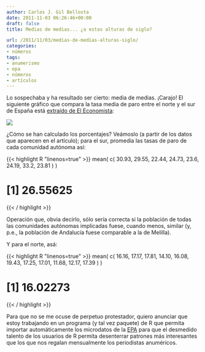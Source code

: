 ```yaml
---
author: Carlos J. Gil Bellosta
date: 2011-11-03 06:26:46+00:00
draft: false
title: Medias de medias... ¿a estas alturas de siglo?

url: /2011/11/03/medias-de-medias-alturas-siglo/
categories:
- números
tags:
- anumerismo
- epa
- números
- artículos
---
```


Lo sospechaba y ha resultado ser cierto: media de medias. ¡Carajo! El siguiente gráfico que compara la tasa media de paro entre el norte y el sur de España está [extraído de El Economista](http://www.eleconomista.es/catalunya/noticias/3488432/10/11/Andalucia-y-Cataluna-las-comunidades-donde-mas-crecio-el-paro.html):

[![](/wp-uploads/2011/10/media_de_medias_el_economista.png#center)
](/wp-uploads/2011/10/media_de_medias_el_economista.png#center)

¿Cómo se han calculado los porcentajes? Veámoslo (a partir de los datos que aparecen en el artículo); para el sur, promedia las tasas de paro de cada comunidad autónoma así:



{{< highlight R "linenos=true" >}}
mean( c( 30.93, 29.55, 22.44, 24.73, 23.6, 24.19, 33.2, 23.81 ) )
# [1] 26.55625
{{< / highlight >}}


Operación que, obvia decirlo, sólo sería correcta si la población de todas las comunidades autónomas implicadas fuese, cuando menos, similar (y, p.e., la población de Andalucía fuese comparable a la de Melilla).

Y para el norte, asá:



{{< highlight R "linenos=true" >}}
mean( c( 16.16, 17.17, 17.81, 14.10, 16.08, 19.43,
        17.25, 17.01, 11.68, 12.17, 17.39 ) )
# [1] 16.02273
{{< / highlight >}}



Para que no se me ocuse de perpetuo protestador, quiero anunciar que estoy trabajando en un programa (y tal vez paquete) de R que permita importar automáticamente los microdatos de la [EPA](http://www.ine.es/prensa/epa_prensa.htm) para que el desmedido talento de los usuarios de R permita desenterrar patrones más interesantes que los que nos regalan mensualmente los periodistas anuméricos.
